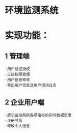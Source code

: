 # 环境监测系统
# 实现功能：
## 1 管理端
    ·用户验证授权
    ·三级权限管理
    ·用户信息修改
    ·导出用户信息及用户活动日志
## 2 企业用户端
    ·展示监测系统各项指标的实时数据信息
    ·注册登录
    ·修改个人信息
